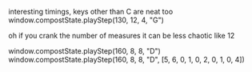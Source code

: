 interesting timings, keys other than C are neat too
window.compostState.playStep(130, 12, 4, "G")

oh if you crank the number of measures it can be less chaotic
like 12

window.compostState.playStep(160, 8, 8, "D")
window.compostState.playStep(160, 8, 8, "D", [5, 6, 0, 1, 0, 2, 0, 1, 0, 4])
